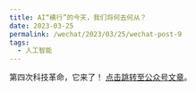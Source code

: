 ```yaml
---
title: AI“横行”的今天，我们将何去何从？
date: 2023-03-25
permalink: /wechat/2023/03/25/wechat-post-9
tags:
  - 人工智能
---
```


第四次科技革命，它来了！ [点击跳转至公众号文章](http://mp.weixin.qq.com/s?__biz=MzkxNjM0MzQ0MQ==&mid=2247485882&idx=1&sn=416ea58069231d9eb2178cdc4b7f86a4&chksm=c1501644f6279f5294fc1d0764565f5b52d4b45e805bef82fff4df78973a8077adc69c47aaf7#rd)。